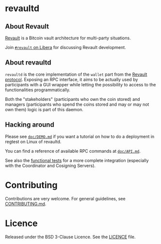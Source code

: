 # revaultd

## About Revault

[Revault](https://github.com/revault/practical-revault/blob/master/revault.pdf) is a
Bitcoin vault architecture for multi-party situations.

Join [`#revault` on Libera](https://web.libera.chat/?channels=#revault) for discussing Revault development.

## About revaultd

`revaultd` is the core implementation of the `wallet` part from the [Revault protocol](https://github.com/revault/practical-revault).
Exposing an RPC interface, it aims to be actually used by participants with a GUI wrapper while
letting the possibility to access to the functionalities programmatically.

Both the "stakeholders" (participants who own the coin stored) and managers (participants who spend
the coins stored and may or may not own them) logic is part of this daemon.

## Hacking around

Please see [`doc/DEMO.md`](doc/DEMO.md) if you want a tutorial on how to do a deployment
in regtest on Linux of revaultd.

You can find a reference of available RPC commands at [`doc/API.md`](doc/API.md).

See also the [functional tests](tests/) for a more complete integration (especially with
the Coordinator and Cosigning Servers).

# Contributing

Contributions are very welcome. For general guidelines, see [CONTRIBUTING.md](CONTRIBUTING.md).


# Licence

Released under the BSD 3-Clause Licence. See the [LICENCE](LICENCE) file.
